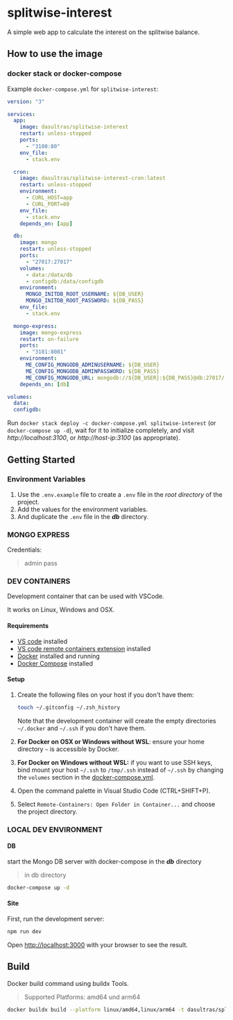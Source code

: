 # splitwise-interest

A simple web app to calculate the interest on the splitwise balance.

## How to use the image

### docker stack or docker-compose

Example `docker-compose.yml` for `splitwise-interest`:

```yml
version: "3"

services:
  app:
    image: dasultras/splitwise-interest
    restart: unless-stopped
    ports:
      - "3100:80"
    env_file:
      - stack.env

  cron:
    image: dasultras/splitwise-interest-cron:latest
    restart: unless-stopped
    environment:
      - CURL_HOST=app
      - CURL_PORT=80
    env_file:
      - stack.env
    depends_on: [app]

  db:
    image: mongo
    restart: unless-stopped
    ports:
      - "27017:27017"
    volumes:
      - data:/data/db
      - configdb:/data/configdb
    environment:
      MONGO_INITDB_ROOT_USERNAME: ${DB_USER}
      MONGO_INITDB_ROOT_PASSWORD: ${DB_PASS}
    env_file:
      - stack.env

  mongo-express:
    image: mongo-express
    restart: on-failure
    ports:
      - "3101:8081"
    environment:
      ME_CONFIG_MONGODB_ADMINUSERNAME: ${DB_USER}
      ME_CONFIG_MONGODB_ADMINPASSWORD: ${DB_PASS}
      ME_CONFIG_MONGODB_URL: mongodb://${DB_USER}:${DB_PASS}@db:27017/
    depends_on: [db]

volumes:
  data:
  configdb:
```

Run `docker stack deploy -c docker-compose.yml splitwise-interest` (or `docker-compose up -d`), wait for it to initialize completely, and visit _http://localhost:3100_, or _http://host-ip:3100_ (as appropriate).

## Getting Started

### Environment Variables

1. Use the `.env.example` file to create a `.env` file in the _root directory_ of the project.
2. Add the values for the environment variables.
3. And duplicate the `.env` file in the _**db**_ directory.

### MONGO EXPRESS

Credentials:

> admin
> pass

### DEV CONTAINERS

Development container that can be used with VSCode.

It works on Linux, Windows and OSX.

#### Requirements

- [VS code](https://code.visualstudio.com/download) installed
- [VS code remote containers extension](https://marketplace.visualstudio.com/items?itemName=ms-vscode-remote.remote-containers) installed
- [Docker](https://www.docker.com/products/docker-desktop) installed and running
- [Docker Compose](https://docs.docker.com/compose/install/) installed

#### Setup

1. Create the following files on your host if you don't have them:

   ```sh
   touch ~/.gitconfig ~/.zsh_history
   ```

   Note that the development container will create the empty directories `~/.docker` and `~/.ssh` if you don't have them.

1. **For Docker on OSX or Windows without WSL**: ensure your home directory `~` is accessible by Docker.
1. **For Docker on Windows without WSL:** if you want to use SSH keys, bind mount your host `~/.ssh` to `/tmp/.ssh` instead of `~/.ssh` by changing the `volumes` section in the [docker-compose.yml](docker-compose.yml).
1. Open the command palette in Visual Studio Code (CTRL+SHIFT+P).
1. Select `Remote-Containers: Open Folder in Container...` and choose the project directory.

### LOCAL DEV ENVIRONMENT

#### DB

start the Mongo DB server with docker-compose in the _**db**_ directory

> in db directory

```bash
docker-compose up -d
```

#### Site

First, run the development server:

```bash
npm run dev
```

Open [http://localhost:3000](http://localhost:3000) with your browser to see the result.

## Build

Docker build command using buildx Tools.

> Supported Platforms: amd64 und arm64

```bash
docker buildx build --platform linux/amd64,linux/arm64 -t dasultras/splitwise-interest:latest --push .
```
